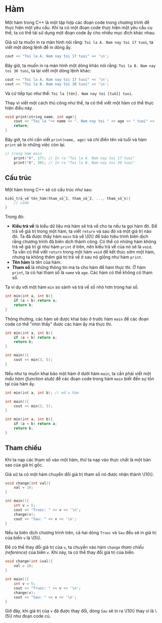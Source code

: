 # Hàm

Một hàm trong C++ là một tập hợp các đoạn code trong chương trình để thực hiện một yêu cầu. Khi ta có một đoạn code thực hiện một yêu cầu cụ thể, ta có thể tái sử dụng một đoạn code ấy cho nhiều mục đich khác nhau.

Giả sử ta muốn in ra màn hình nói rằng: `Toi la A. Nam nay toi 17 tuoi`, ta viết một dòng lệnh để in dòng ấy. 

```C++
cout << "Toi la A. Nam nay toi 17 tuoi" << '\n';
```

Bây giờ, ta muốn in ra màn hình một dòng khác nói rằng: `Toi la B. Nam nay toi 30 tuoi`, ta lại viết một dòng lệnh khác:

```C++
cout << "Toi la A. Nam nay toi 17 tuoi" << '\n';
cout << "Toi la B. Nam nay toi 30 tuoi" << '\n';
```

Và cứ tiếp tục như thế: `Toi la [tên]. Nam nay toi [tuổi] tuoi`.

Thay vì viết một cách thủ công như thế, ta có thể viết một hàm có thể thực hiện điều này.

```C++
void print(string name, int age){
	cout << "Toi la "<< name << ". Nam nay toi " << age << " tuoi" << '\n';
	return;
}
```

Bây giờ, ta chỉ cần viết `print(name, age)` và chỉ điền tên và tuổi và hàm `print` sẽ lo những việc còn lại.

```C++
// trong hàm main
	print("A", 17); // In ra "Toi la A. Nam nay toi 17 tuoi"
	print("B", 30); // In ra "Toi la B. Nam nay toi 30 tuoi"
```

## Cấu trúc

Một hàm trong C++ sẽ có cấu trúc như sau:

```C++
kiểu_trả_về tên_hàm(tham_số_1, tham_số_2, ..., tham_số_n){
	// code
}
```

Trong đó:
- **Kiểu trả về** là kiểu dữ liệu mà hàm sẽ trả về cho ta nếu ta gọi hàm đó. Để trả về giá trị trong một hàm, ta viết `return` và sau đó và một giá trị nào đó. Ta đã được thấy hàm `main` trả về \\(0\\) để báo hiệu trình biên dịch rằng chương trình đã biên dịch thành công. Có thể có những hàm không trả về giá trị gì như hàm `print` ở trên, nên kiểu trả về của nó sẽ là `void`. Ta vẫn có thể viết `return` trong một hàm `void` để kết thúc sớm một hàm, nhưng ta không thêm giá trị trả về ở sau nó giống như hàm `print`. 
- **Tên hàm** là tên của hàm.
- **Tham số** là những thông tin mà ta cho hàm để hàm thực thi. Ở hàm `print`, ta có hai tham số là `name` và `age`. Các hàm có thể không có tham số.

Ta ví dụ với một hàm `min` so sánh và trả về số nhỏ hơn trong hai số.

```C++
int min(int a, int b){
	if (a < b) return a;
	return b;
}
```

Thông thường, các hàm sẽ được khai báo ở trước hàm `main` để các đoạn code có thể "nhìn thấy" được các hàm ấy mà thực thi.

```C++
int min(int a, int b){
	if (a < b) return a;
	return b;
}

int main(){
	cout << min(3, 5);
}
```

Nếu như ta muốn khai báo một hàm ở dưới hàm `main`, ta cần phải viết một *mẩu hàm (function stub)* để các đoạn code trong hàm `main` biết đến sự tồn tại của hàm ấy.

```C++
int min(int a, int b); // mẩu hàm

int main(){
	cout << min(3, 5);
}

int min(int a, int b){
	if (a < b) return a;
	return b;
}
```

## Tham chiếu

Khi ta nạp các tham số vào một hàm, thứ ta nạp vào thực chất là một bản sao của giá trị gốc.

Giả sử ta có một hàm chuyển đổi giá trị tham số nó được nhận thành \\(10\\).

```C++
void change(int val){
	val = 10;
}

int main(){
	int v = 5;
	cout << "Truoc: " << v << '\n';
	change(v);
	cout << "Sau: " << v << '\n';
}
```

Nếu ta biên dịch chương trình trên, cả hai dòng `Truoc` và `Sau` đều sẽ in giá trị của biến `v` là \\(5\\).

Để có thể thay đổi giá trị của `v`, ta chuyền vào hàm `change` *tham chiếu (reference)* của biến `v`. Khi này, ta có thể thay đổi giá trị của biến.

```C++
void change(int &val){
	val = 10;
}

int main(){
	int v = 5;
	cout << "Truoc: " << v << '\n';
	change(v);
	cout << "Sau: " << v << '\n';
}
```

Giờ đây, khi giá trị của `v` đã được thay đổi, dòng `Sau` sẽ in ra \\(10\\) thay vì là \\(5\\) như đoạn code cũ. 